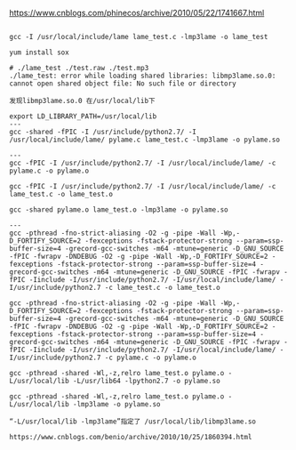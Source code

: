 https://www.cnblogs.com/phinecos/archive/2010/05/22/1741667.html
<pre><code>
gcc -I /usr/local/include/lame lame_test.c -lmp3lame -o lame_test

yum install sox

# ./lame_test ./test.raw ./test.mp3
./lame_test: error while loading shared libraries: libmp3lame.so.0: cannot open shared object file: No such file or directory

发现libmp3lame.so.0 在/usr/local/lib下

export LD_LIBRARY_PATH=/usr/local/lib
---
gcc -shared -fPIC -I /usr/include/python2.7/ -I /usr/local/include/lame/ pylame.c lame_test.c -lmp3lame -o pylame.so

---
gcc -fPIC -I /usr/include/python2.7/ -I /usr/local/include/lame/ -c pylame.c -o pylame.o

gcc -fPIC -I /usr/include/python2.7/ -I /usr/local/include/lame/ -c lame_test.c -o lame_test.o

gcc -shared pylame.o lame_test.o -lmp3lame -o pylame.so

---
gcc -pthread -fno-strict-aliasing -O2 -g -pipe -Wall -Wp,-D_FORTIFY_SOURCE=2 -fexceptions -fstack-protector-strong --param=ssp-buffer-size=4 -grecord-gcc-switches -m64 -mtune=generic -D_GNU_SOURCE -fPIC -fwrapv -DNDEBUG -O2 -g -pipe -Wall -Wp,-D_FORTIFY_SOURCE=2 -fexceptions -fstack-protector-strong --param=ssp-buffer-size=4 -grecord-gcc-switches -m64 -mtune=generic -D_GNU_SOURCE -fPIC -fwrapv -fPIC -Iinclude -I/usr/include/python2.7/ -I/usr/local/include/lame/ -I/usr/include/python2.7 -c lame_test.c -o lame_test.o

gcc -pthread -fno-strict-aliasing -O2 -g -pipe -Wall -Wp,-D_FORTIFY_SOURCE=2 -fexceptions -fstack-protector-strong --param=ssp-buffer-size=4 -grecord-gcc-switches -m64 -mtune=generic -D_GNU_SOURCE -fPIC -fwrapv -DNDEBUG -O2 -g -pipe -Wall -Wp,-D_FORTIFY_SOURCE=2 -fexceptions -fstack-protector-strong --param=ssp-buffer-size=4 -grecord-gcc-switches -m64 -mtune=generic -D_GNU_SOURCE -fPIC -fwrapv -fPIC -Iinclude -I/usr/include/python2.7/ -I/usr/local/include/lame/ -I/usr/include/python2.7 -c pylame.c -o pylame.o

gcc -pthread -shared -Wl,-z,relro lame_test.o pylame.o -L/usr/local/lib -L/usr/lib64 -lpython2.7 -o pylame.so

gcc -pthread -shared -Wl,-z,relro lame_test.o pylame.o -L/usr/local/lib -lmp3lame -o pylame.so

“-L/usr/local/lib -lmp3lame”指定了 /usr/local/lib/libmp3lame.so

https://www.cnblogs.com/benio/archive/2010/10/25/1860394.html
</code></pre>